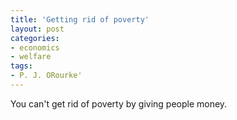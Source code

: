 ```yaml
---
title: 'Getting rid of poverty'
layout: post
categories:
- economics
- welfare
tags:
- P. J. ORourke'
---
```


You can't get rid of poverty by giving people money.
